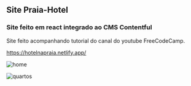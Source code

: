 ## Site Praia-Hotel

### Site feito em react integrado ao CMS Contentful
Site feito acompanhando tutorial do canal do youtube FreeCodeCamp.

https://hotelnapraia.netlify.app/

![home](https://github.com/alan-pires/Praia-hotel/blob/master/home-hotel.png)

![quartos](https://github.com/alan-pires/Praia-hotel/blob/master/quartos.png)
